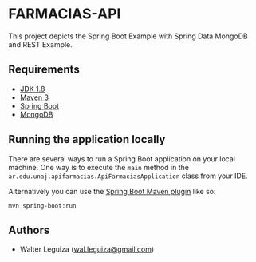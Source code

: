 # FARMACIAS-API
This project depicts the Spring Boot Example with Spring Data MongoDB and REST Example.

## Requirements
- [JDK 1.8](http://www.oracle.com/technetwork/java/javase/downloads/jdk8-downloads-2133151.html)
- [Maven 3](https://maven.apache.org)
- [Spring Boot](https://spring.io/projects/spring-boot)
- [MongoDB](https://www.mongodb.com/es)

## Running the application locally

There are several ways to run a Spring Boot application on your local machine. One way is to execute the `main` method in the `ar.edu.unaj.apifarmacias.ApiFarmaciasApplication` class from your IDE.

Alternatively you can use the [Spring Boot Maven plugin](https://docs.spring.io/spring-boot/docs/current/reference/html/build-tool-plugins-maven-plugin.html) like so:

```shell
mvn spring-boot:run
```

## Authors
- Walter Leguiza (wal.leguiza@gmail.com)
